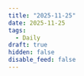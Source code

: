 ```yaml
---
title: "2025-11-25"
date: 2025-11-25
tags:
  - Daily
draft: true
hidden: false
disable_feed: false
---
```


